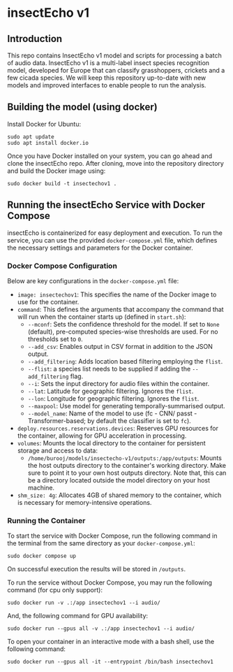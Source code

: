 # insectEcho v1


##  Introduction

This repo contains InsectEcho v1 model and scripts for processing a batch of audio data. InsectEcho v1 is a multi-label insect species recognition model, developed for Europe that can classify grasshoppers, crickets and a few cicada species. 
We will keep this repository up-to-date with new models and improved interfaces to enable people to run the analysis.



## Building the model (using docker)

Install Docker for Ubuntu:

```
sudo apt update
sudo apt install docker.io
```

Once you have Docker installed on your system, you can go ahead and clone the insectEcho repo. After cloning, move into the repository directory and build the Docker image using:
```
sudo docker build -t insectechov1 .
```
## Running the insectEcho Service with Docker Compose

insectEcho is containerized for easy deployment and execution. To run the service, you can use the provided `docker-compose.yml` file, which defines the necessary settings and parameters for the Docker container.

### Docker Compose Configuration

Below are key configurations in the `docker-compose.yml` file:

- `image: insectechov1`: This specifies the name of the Docker image to use for the container.
- `command`: This defines the arguments that accompany the command that will run when the container starts up (defined in `start.sh`):
  - `--mconf`: Sets the confidence threshold for the model. If set to `None` (default), pre-computed species-wise thresholds are used. For no thresholds set to `0`.
  - `--add_csv`: Enables output in CSV format in addition to the JSON output.
  - `--add_filtering`: Adds location based filtering employing the `flist`.
  - `--flist`: a species list needs to be supplied if adding the `--add_filtering` flag. 
  - `--i`: Sets the input directory for audio files within the container.
  - `--lat`: Latitude for geographic filtering. Ignores the `flist`.
  - `--lon`: Longitude for geographic filtering. Ignores the `flist`.
  - `--maxpool`: Use model for generating temporally-summarised output.
  - `--model_name`: Name of the model to use (fc - CNN/ passt - Transformer-based; by default the classifier is set to `fc`).
- `deploy.resources.reservations.devices`: Reserves GPU resources for the container, allowing for GPU acceleration in processing.
- `volumes`: Mounts the local directory to the container for persistent storage and access to data:
  - `/home/burooj/models/insectecho-v1/outputs:/app/outputs`: Mounts the host outputs directory to the container's working directory. Make sure to point it to your own host outputs directory. Note that, this can be a directory located outside the model directory on your host machine.  
- `shm_size: 4g`: Allocates 4GB of shared memory to the container, which is necessary for memory-intensive operations.

### Running the Container

To start the service with Docker Compose, run the following command in the terminal from the same directory as your `docker-compose.yml`:

```
sudo docker compose up

```

On successful execution the results will be stored in `/outputs`. 

To run the service without Docker Compose, you may run the following command (for cpu only support):

```
sudo docker run -v .:/app insectechov1 --i audio/
```

And, the following command for GPU availability:

```
sudo docker run --gpus all -v .:/app insectechov1 --i audio/
```
To open your container in an interactive mode with a bash shell, use the following command:

```
sudo docker run --gpus all -it --entrypoint /bin/bash insectechov1
```


